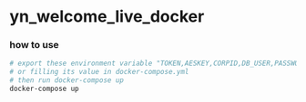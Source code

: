 # yn_welcome_live_docker

### how to use
```bash
# export these environment variable "TOKEN,AESKEY,CORPID,DB_USER,PASSWORD,DB_HOST,DB_DATABASE"
# or filling its value in docker-compose.yml
# then run docker-compose up
docker-compose up
```
